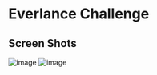 # Everlance Challenge

## Screen Shots

![image](https://user-images.githubusercontent.com/31834551/214149730-e0f6bd85-8820-4554-aa0b-504420cbaa7c.png)
![image](https://user-images.githubusercontent.com/31834551/214150458-a67f3219-7787-4e38-838e-9514d105a6aa.png)

